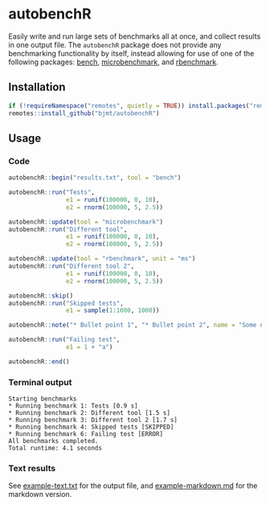 # autobenchR

Easily write and run large sets of benchmarks all at once, and collect results
in one output file. The `autobenchR` package does not provide any benchmarking
functionality by itself, instead allowing for use of one of the following
packages: [bench](https://cran.r-project.org/web/packages/bench/index.html),
[microbenchmark](https://cran.r-project.org/web/packages/microbenchmark/index.html),
and [rbenchmark](https://cran.r-project.org/web/packages/rbenchmark/index.html).

## Installation

```r
if (!requireNamespace("remotes", quietly = TRUE)) install.packages("remotes")
remotes::install_github("bjmt/autobenchR")
```

## Usage

### Code

```r
autobenchR::begin("results.txt", tool = "bench")

autobenchR::run("Tests",
                e1 = runif(100000, 0, 10),
                e2 = rnorm(100000, 5, 2.5))

autobenchR::update(tool = "microbenchmark")
autobenchR::run("Different tool",
                e1 = runif(100000, 0, 10),
                e2 = rnorm(100000, 5, 2.5))

autobenchR::update(tool = "rbenchmark", unit = "ms")
autobenchR::run("Different tool 2",
                e1 = runif(100000, 0, 10),
                e2 = rnorm(100000, 5, 2.5))

autobenchR::skip()
autobenchR::run("Skipped tests",
                e1 = sample(1:1000, 1000))

autobenchR::note("* Bullet point 1", "* Bullet point 2", name = "Some notes")

autobenchR::run("Failing test",
                e1 = 1 + "a")

autobenchR::end()
```

### Terminal output

```
Starting benchmarks
* Running benchmark 1: Tests [0.9 s]
* Running benchmark 2: Different tool [1.5 s]
* Running benchmark 3: Different tool 2 [1.7 s]
* Running benchmark 4: Skipped tests [SKIPPED]
* Running benchmark 6: Failing test [ERROR]
All benchmarks completed.
Total runtime: 4.1 seconds
```

### Text results

See [example-text.txt](inst/extdata/example-text.txt) for the output file,
and [example-markdown.md](inst/extdata/example-markdown.md) for the markdown version.
